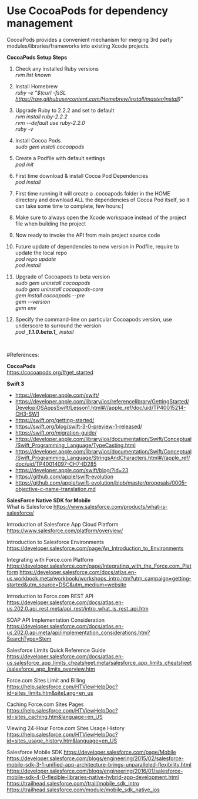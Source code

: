 # Use CocoaPods for dependency management

CocoaPods provides a convenient mechanism for merging 3rd party modules/libraries/frameworks into existing Xcode projects.

<b>CocoaPods Setup Steps</b>

1. Check any installed Ruby versions <br/> 
<i>rvm list known</i> <br/>

2. Install Homebrew <br/> 
<i>ruby -e "$(curl -fsSL https://raw.githubusercontent.com/Homebrew/install/master/install)"</i> <br/> 

3. Upgrade Ruby to 2.2.2 and set to default <br/>
<i>rvm install ruby-2.2.2</i> <br/>
<i>rvm --default use ruby-2.2.0</i> <br/>
<i>ruby -v</i> <br/>

4. Install Cocoa Pods <br/>
<i>sudo gem install cocoapods</i> <br/>

5. Create a Podfile with default settings <br/>
<i>pod init</i> <br/>

6. First time download & install Cocoa Pod Dependencies <br/>
<i>pod install</i> <br/>

7. First time running it will create a .cocoapods folder in the HOME directory and download ALL the dependencies of Cocoa Pod itself, so it can take some time to complete, few hours:( <br/>

8. Make sure to always open the Xcode workspace instead of the project file when building the project <br/> 

9. Now ready to invoke the API from main project source code <br/>

10. Future update of dependencies to new version in Podfile, require to update the local repo <br/>
<i>pod repo update</i><br/>
<i>pod install</i> <br/>

11. Upgrade of Cocoapods to beta version <br/>
<i>sudo gem uninstall cocoapods</i> <br/>
<i>sudo gem uninstall cocoapods-core</i> <br/>
<i>gem install cocoapods --pre</i> <br/>
<i>gem --version</i> <br/>
<i>gem env</i> <br/>

12. Specify the command-line on particular Cocoapods version, use underscore to surround the version <br/>
<i>pod <b>\_1.1.0.beta.1\_</b> install</i> <br/>

<br/>

#References:

<b>CocoaPods</b> <br/>
https://cocoapods.org/#get_started <br/>

<b>Swift 3</b> <br/>
- https://developer.apple.com/swift/ <br/>
- https://developer.apple.com/library/ios/referencelibrary/GettingStarted/DevelopiOSAppsSwift/Lesson1.html#//apple_ref/doc/uid/TP40015214-CH3-SW1 <br/>
- https://swift.org/getting-started/ <br/>
- https://swift.org/blog/swift-3-0-preview-1-released/ <br/>
- https://swift.org/migration-guide/ <br/>
- https://developer.apple.com/library/ios/documentation/Swift/Conceptual/Swift_Programming_Language/TypeCasting.html <br/>
- https://developer.apple.com/library/ios/documentation/Swift/Conceptual/Swift_Programming_Language/StringsAndCharacters.html#//apple_ref/doc/uid/TP40014097-CH7-ID285 <br/>
- https://developer.apple.com/swift/blog/?id=23 <br/>
- https://github.com/apple/swift-evolution <br/>
- https://github.com/apple/swift-evolution/blob/master/proposals/0005-objective-c-name-translation.md <br/>


<b>SalesForce Native SDK for Mobile</b> <br/>
What is Salesforce
https://www.salesforce.com/products/what-is-salesforce/

Introduction of Salesforce App Cloud Platform
https://www.salesforce.com/platform/overview/

Introduction to Salesforce Environments
https://developer.salesforce.com/page/An_Introduction_to_Environments

Integrating with Force.com Platform
https://developer.salesforce.com/page/Integrating_with_the_Force.com_Platform
https://developer.salesforce.com/docs/atlas.en-us.workbook.meta/workbook/workshops_intro.htm?utm_campaign=getting-started&utm_source=DSC&utm_medium=website

Introduction to Force.com REST API
https://developer.salesforce.com/docs/atlas.en-us.202.0.api_rest.meta/api_rest/intro_what_is_rest_api.htm 

SOAP API Implementation Consideration
https://developer.salesforce.com/docs/atlas.en-us.202.0.api.meta/api/implementation_considerations.htm?SearchType=Stem

Salesforce Limits Quick Reference Guide
https://developer.salesforce.com/docs/atlas.en-us.salesforce_app_limits_cheatsheet.meta/salesforce_app_limits_cheatsheet/salesforce_app_limits_overview.htm

Force.com Sites Limit and Billing
https://help.salesforce.com/HTViewHelpDoc?id=sites_limits.htm&siteLang=en_us

Caching Force.com Sites Pages
https://help.salesforce.com/HTViewHelpDoc?id=sites_caching.htm&language=en_US

Viewing 24-Hour Force.com Sites Usage History
https://help.salesforce.com/HTViewHelpDoc?id=sites_usage_history.htm&language=en_US

Salesforce Mobile SDK
https://developer.salesforce.com/page/Mobile
https://developer.salesforce.com/blogs/engineering/2015/02/salesforce-mobile-sdk-3-1-unified-app-architecture-brings-unparalleled-flexibility.html
https://developer.salesforce.com/blogs/engineering/2016/01/salesforce-mobile-sdk-4-0-flexible-libraries-native-hybrid-app-development.html
https://trailhead.salesforce.com//trail/mobile_sdk_intro
https://trailhead.salesforce.com/module/mobile_sdk_native_ios


<br/>

